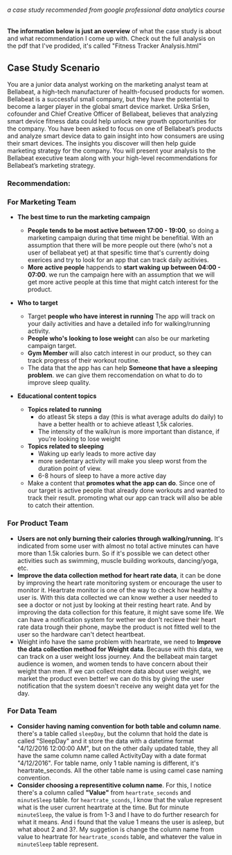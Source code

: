 ###### a case study recommended from google professional data analytics course

**The information below is just an overview** of what the case study is about and what recommendation I come up with. Check out the full analysis on the pdf that I've prodided, it's called "Fitness Tracker Analysis.html"

## Case Study Scenario

You are a junior data analyst working on the marketing analyst team at Bellabeat, a high-tech manufacturer of health-focused products for women. Bellabeat is a successful small company, but they have the potential to become a larger player in the
global smart device market. Urška Sršen, cofounder and Chief Creative Officer of Bellabeat, believes that analyzing smart device fitness data could help unlock new growth opportunities for the company. You have been asked to focus on one of Bellabeat’s products and analyze smart device data to gain insight into how consumers are using their smart devices. The insights you discover will then help guide marketing strategy for the company. You will present your analysis to the Bellabeat executive team along with your high-level recommendations for Bellabeat’s marketing strategy.

### Recommendation:
### For Marketing Team
- **The best time to run the marketing campaign**

    - **People tends to be most active between 17:00 - 19:00**, so doing a marketing campaign during that time might be benefitial. With an assumption that there will be more people out there (who's not a user of bellabeat yet) at that spesific time that's currently doing exerices and try to look for an app that can track daily acitivies.
    - **More active people** happends to **start waking up between 04:00 - 07:00**. we run the campaign here with an assumption that we will get more active people at this time that might catch interest for the product.
- **Who to target**

    - Target **people who have interest in running** The app will track on your daily activities and have a detailed info for walking/running activity. 
    - **People who's looking to lose weight** can also be our marketing campaign target.
    - **Gym Member** will also catch interest in our product, so they can track progress of their workout routine.
    - The data that the app has can help **Someone that have a sleeping problem**. we can give them reccomendation on what to do to improve sleep quality.
- **Educational content topics**

    - **Topics related to running**
        - do atleast 5k steps a day (this is what average adults do daily) to have a better health or to achieve atleast 1,5k calories.
        - The intensity of the walk/run is more important than distance, if you're looking to lose weight
    - **Topics related to sleeping**
        - Waking up early leads to more active day
        - more sedentary activity will make you sleep worst from the duration point of view.
        - 6-8 hours of sleep to have a more active day
    - Make a content that **promotes what the app can do**. Since one of our target is active people that already done workouts and wanted to track their result. promoting what our app can track will also be able to catch their attention.
    
    
### For Product Team
- **Users are not only burning their calories through walking/running.** It's indicated from some user with almost no total active minutes can have more than 1.5k calories burn. So if it's possible we can detect other activities such as swimming, muscle building workouts, dancing/yoga, etc.
- **Improve the data collection method for heart rate data**, it can be done by improving the heart rate monitoring system or encourage the user to monitor it. Heartrate monitor is one of the way to check how healthy a user is. With this data collected we can know wether a user needed to see a doctor or not just by looking at their resting heart rate. And by improving the data collection for this feature, it might save some life. We can have a notification system for wether we don't recieve their heart rate data trough their phone, maybe the product is not fitted well to the user so the hardware can't detect heartbeat.
- Weight info have the same problem with heartrate, we need to **Improve the data collection method for Weight data**. Because with this data, we can track on a user weight loss journey. And the bellabeat main target audience is women, and women tends to have concern about their weight than men. If we can collect more data about user weight, we market the product even better! we can do this by giving the user notification that the system doesn't receive any weight data yet for the day.

### For Data Team
- **Consider having naming convention for both table and column name**. there's a table called `sleepDay`, but the column that hold the date is called "SleepDay" and it store the data with a datetime format "4/12/2016 12:00:00 AM", but on the other daily updated table, they all have the same column name called ActivityDay with a date format "4/12/2016". For table name, only 1 table naming is different, it's heartrate_seconds. All the other table name is using camel case naming convention.
- **Consider choosing a representitive column name**. For this, I notice there's a column called **"Value"** from `heartrate_seconds` and `minuteSleep` table. for `heartrate_sconds`, I know that the value represent what is the user current heartrate at the time. But for minute `minuteSleep`, the value is from 1-3 and I have to do further research for what it means. And i found that the value 1 means the user is asleep, but what about 2 and 3?. My suggetion is change the column name from value to heartrate for `heartrate_sconds` table, and whatever the value in `minuteSleep` table represent.

